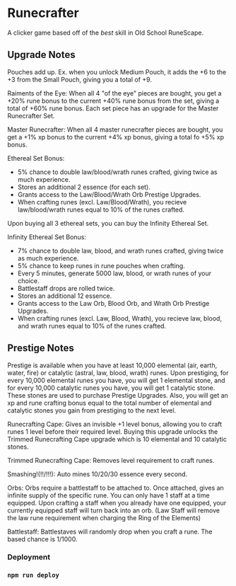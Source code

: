 # Runecrafter

A clicker game based off of the *best* skill in Old School RuneScape.

## Upgrade Notes

Pouches add up. Ex. when you unlock Medium Pouch, it adds the +6 to the +3 from the Small Pouch, giving you a total of +9.

Raiments of the Eye: When all 4 "of the eye" pieces are bought, you get a +20% rune bonus to the current +40% rune bonus from the set, giving a total of +60% rune bonus. Each set piece has an upgrade for the Master Runecrafter Set.

Master Runecrafter: When all 4 master runecrafter pieces are bought, you get a +1% xp bonus to the current +4% xp bonus, giving a total fo +5% xp bonus.

Ethereal Set Bonus:
  - 5% chance to double law/blood/wrath runes crafted, giving twice as much experience.
  - Stores an additional 2 essence (for each set).
  - Grants access to the Law/Blood/Wrath Orb Prestige Upgrades.
  - When crafting runes (excl. Law/Blood/Wrath), you recieve law/blood/wrath runes equal to 10% of the runes crafted.
  
Upon buying all 3 ethereal sets, you can buy the Infinity Ethereal Set.

Infinity Ethereal Set Bonus:
  - 7% chance to double law, blood, and wrath runes crafted, giving twice as much experience.
  - 5% chance to keep runes in rune pouches when crafting.
  - Every 5 minutes, generate 5000 law, blood, or wrath runes of your choice.
  - Battlestaff drops are rolled twice.
  - Stores an additional 12 essence.
  - Grants access to the Law Orb, Blood Orb, and Wrath Orb Prestige Upgrades.
  - When crafting runes (excl. Law, Blood, Wrath), you recieve law, blood, and wrath runes equal to 10% of the runes crafted.

## Prestige Notes

Prestige is available when you have at least 10,000 elemental (air, earth, water, fire) or catalytic (astral, law, blood, wrath) runes. Upon prestiging, for every 10,000 elemental runes you have, you will get 1 elemental stone, and for every 10,000 catalytic runes you have, you will get 1 catalytic stone. These stones are used to purchase Prestige Upgrades. Also, you will get an xp and rune crafting bonus equal to the total number of elemental and catalytic stones you gain from prestiging to the next level.

Runecrafting Cape: Gives an invisible +1 level bonus, allowing you to craft runes 1 level before their required level. Buying this upgrade unlocks the Trimmed Runecrafting Cape upgrade which is 10 elemental and 10 catalytic stones.

Trimmed Runecrafting Cape: Removes level requirement to craft runes.

Smashing!(!!/!!!): Auto mines 10/20/30 essence every second.

Orbs: Orbs require a battlestaff to be attached to. Once attached, gives an infinite supply of the specific rune. You can only have 1 staff at a time equipped. Upon crafting a staff when you already have one equipped, your currently equipped staff will turn back into an orb. (Law Staff will remove the law rune requirement when charging the Ring of the Elements)

Battlestaff: Battlestaves will randomly drop when you craft a rune. The based chance is 1/1000.

### Deployment

### `npm run deploy`
